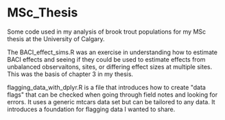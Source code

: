 # MSc_Thesis
Some code used in my analysis of brook trout populations for my MSc thesis at the University of Calgary.

The BACI_effect_sims.R was an exercise in understanding how to estimate BACI effects and seeing if they could be used to estimate effects from unbalanced observaitons, sites, or differing effect sizes at multiple sites. This was the basis of chapter 3 in my thesis. 

flagging_data_with_dplyr.R is a file that introduces how to create "data flags" that can be checked when going through field notes and looking for errors. It uses a generic mtcars data set but can be tailored to any data. It introduces a foundation for flagging data I wanted to share. 
